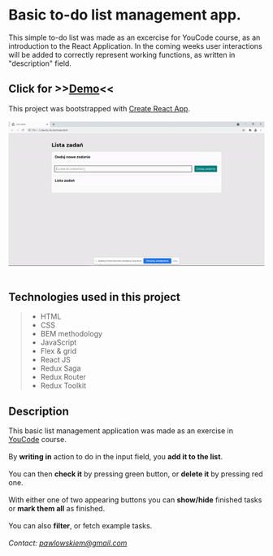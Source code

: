 # Basic to-do list management app.

This simple to-do list was made as an excercise for YouCode course, as an introduction to the React Application.
In the coming weeks user interactions will be added to correctly represent working functions, as written in "description" field.

## Click for >>[Demo](https://mikolajpawlowski.github.io/todo-list-react/)<<

This project was bootstrapped with [Create React App](https://github.com/facebook/create-react-app).
<br>
<br>
![Gif sample](https://github.com/MikolajPawlowski/to-do-list/blob/main/images/list.gif?raw=true "Gif sample")
<br>
<br>
## Technologies used in this project
>- HTML
>- CSS
>- BEM methodology
>- JavaScript
>- Flex & grid
>- React JS
>- Redux Saga
>- Redux Router
>- Redux Toolkit

## Description

This basic list management application was made as an exercise in [YouCode](https://youcode.pl) course.<br>
<br>
By **writing in** action to do in the input field, you **add it to the list**.
<br>
<br>
You can then **check it** by pressing green button, or **delete it** by pressing red one.
<br>
<br>
With either one of two appearing buttons you can **show/hide** finished tasks or **mark them all** as finished.
<br>
<br>
You can also **filter**, or fetch example tasks.
<br>
<br>
<em>Contact: <pawlowskiem@gmail.com> </em>
